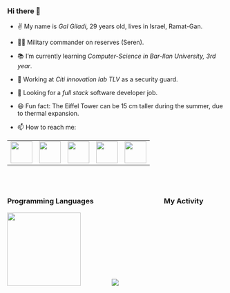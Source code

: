 ### Hi there 👋

- ✌️ My name is *Gal Giladi*, 29 years old, lives in Israel, Ramat-Gan.
-  :guardsman: Military commander on reserves (Seren).
- :books: I’m currently learning *Computer-Science in Bar-Ilan University, 3rd year*.
- :muscle: Working at *Citi innovation lab TLV* as a security guard.
- 🤔 Looking for a *full stack* software developer job.

- 😄 Fun fact: The Eiffel Tower can be 15 cm taller during the summer, due to thermal expansion.

- 📫 How to reach me:
<table>
    <tbody>
        <tr>
            <td><a href="mailto:galgiladi1994@gmail.com">
            <img height="50" src="https://www.vectorlogo.zone/logos/gmail/gmail-ar21.svg"/>
            </a></td>
            <td><a href="https://www.facebook.com/gpgiladi">
            <img height="50" src="https://www.vectorlogo.zone/logos/facebook/facebook-ar21.svg" />
            </a></td>
            <td><a href="https://www.linkedin.com/in/galgiladi1994/">
            <img height="50" src="https://www.vectorlogo.zone/logos/linkedin/linkedin-ar21.svg" />
            </a></td>
            <td><a href="https://www.instagram.com/galgiladi1994/">
            <img height="50" src="https://www.vectorlogo.zone/logos/instagram/instagram-ar21.svg"/>
            </a></td>
            <td><a href="https://wa.me/972502220406?text=Hey, I saw your profile on github. what's up?">
            <img height="50" src="https://www.vectorlogo.zone/logos/whatsapp/whatsapp-ar21.svg"/>
            </a></td>
        </tr>
    </tbody>
</table>

<br/><br/>
### Programming Languages &emsp; &emsp; &emsp;&emsp;&emsp;&emsp;&emsp;&emsp;&emsp; My Activity  
<img height="170" src="https://user-images.githubusercontent.com/83518959/193435064-c4c91bf1-ddad-451e-b4b8-cca5e49638f5.png" /> &emsp; &emsp; &emsp;&emsp;  <img src="https://github-readme-stats.vercel.app/api/top-langs?username=Sassy16&layout=compact"/>   


<!-- <img height=70 src="https://cdn.jsdelivr.net/gh/devicons/devicon/icons/c/c-original.svg"/>
<img height=70 src="https://www.vectorlogo.zone/logos/java/java-vertical.svg"/>
<img height=70 src="https://cdn.jsdelivr.net/gh/devicons/devicon/icons/cplusplus/cplusplus-original.svg"/>
<img height=70 src="https://cdn.jsdelivr.net/gh/devicons/devicon/icons/python/python-original-wordmark.svg"/>  -->
